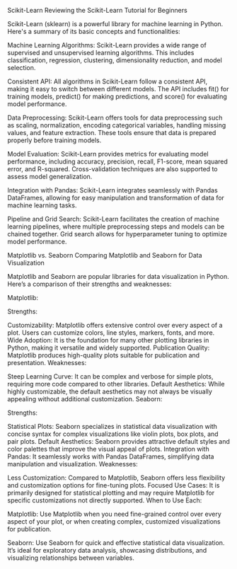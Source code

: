 Scikit-Learn
Reviewing the Scikit-Learn Tutorial for Beginners

Scikit-Learn (sklearn) is a powerful library for machine learning in Python. Here's a summary of its basic concepts and functionalities:

Machine Learning Algorithms: Scikit-Learn provides a wide range of supervised and unsupervised learning algorithms. This includes classification, regression, clustering, dimensionality reduction, and model selection.

Consistent API: All algorithms in Scikit-Learn follow a consistent API, making it easy to switch between different models. The API includes fit() for training models, predict() for making predictions, and score() for evaluating model performance.

Data Preprocessing: Scikit-Learn offers tools for data preprocessing such as scaling, normalization, encoding categorical variables, handling missing values, and feature extraction. These tools ensure that data is prepared properly before training models.

Model Evaluation: Scikit-Learn provides metrics for evaluating model performance, including accuracy, precision, recall, F1-score, mean squared error, and R-squared. Cross-validation techniques are also supported to assess model generalization.

Integration with Pandas: Scikit-Learn integrates seamlessly with Pandas DataFrames, allowing for easy manipulation and transformation of data for machine learning tasks.

Pipeline and Grid Search: Scikit-Learn facilitates the creation of machine learning pipelines, where multiple preprocessing steps and models can be chained together. Grid search allows for hyperparameter tuning to optimize model performance.

Matplotlib vs. Seaborn
Comparing Matplotlib and Seaborn for Data Visualization

Matplotlib and Seaborn are popular libraries for data visualization in Python. Here’s a comparison of their strengths and weaknesses:

Matplotlib:

Strengths:

Customizability: Matplotlib offers extensive control over every aspect of a plot. Users can customize colors, line styles, markers, fonts, and more.
Wide Adoption: It is the foundation for many other plotting libraries in Python, making it versatile and widely supported.
Publication Quality: Matplotlib produces high-quality plots suitable for publication and presentation.
Weaknesses:

Steep Learning Curve: It can be complex and verbose for simple plots, requiring more code compared to other libraries.
Default Aesthetics: While highly customizable, the default aesthetics may not always be visually appealing without additional customization.
Seaborn:

Strengths:

Statistical Plots: Seaborn specializes in statistical data visualization with concise syntax for complex visualizations like violin plots, box plots, and pair plots.
Default Aesthetics: Seaborn provides attractive default styles and color palettes that improve the visual appeal of plots.
Integration with Pandas: It seamlessly works with Pandas DataFrames, simplifying data manipulation and visualization.
Weaknesses:

Less Customization: Compared to Matplotlib, Seaborn offers less flexibility and customization options for fine-tuning plots.
Focused Use Cases: It is primarily designed for statistical plotting and may require Matplotlib for specific customizations not directly supported.
When to Use Each:

Matplotlib: Use Matplotlib when you need fine-grained control over every aspect of your plot, or when creating complex, customized visualizations for publication.

Seaborn: Use Seaborn for quick and effective statistical data visualization. It’s ideal for exploratory data analysis, showcasing distributions, and visualizing relationships between variables.

